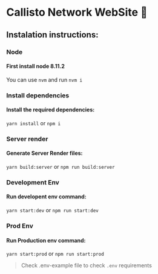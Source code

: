 # Callisto Network WebSite 🎇

## Instalation instructions:

### Node
#### First install node 8.11.2

You can use `nvm` and run `nvm i`

### Install dependencies
#### Install the required dependencies:
`yarn install` or `npm i`

### Server render
#### Generate Server Render files:
`yarn build:server` or `npm run build:server`

### Development Env
#### Run developent env command:
`yarn start:dev` or `npm run start:dev`

### Prod Env
#### Run Production env command:
`yarn start:prod` or `npm run start:prod`

> Check .env-example file to check `.env` requirements
